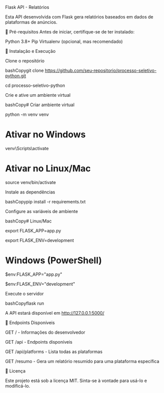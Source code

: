 Flask API - Relatórios

Esta API desenvolvida com Flask gera relatórios baseados em dados de plataformas de anúncios.


📌 Pré-requisitos
Antes de iniciar, certifique-se de ter instalado:

Python 3.8+
Pip
Virtualenv (opcional, mas recomendado)

🚀 Instalação e Execução

Clone o repositório

bashCopygit clone https://github.com/seu-repositorio/processo-seletivo-python.git

cd processo-seletivo-python

Crie e ative um ambiente virtual

bashCopy# Criar ambiente virtual

python -m venv venv


# Ativar no Windows

venv\Scripts\activate

# Ativar no Linux/Mac

source venv/bin/activate

Instale as dependências

bashCopypip install -r requirements.txt

Configure as variáveis de ambiente

bashCopy# Linux/Mac

export FLASK_APP=app.py

export FLASK_ENV=development


# Windows (PowerShell)

$env:FLASK_APP="app.py"

$env:FLASK_ENV="development"

Execute o servidor

bashCopyflask run

A API estará disponível em http://127.0.0.1:5000/

📡 Endpoints Disponíveis


GET / - Informações do desenvolvedor

GET /api - Endpoints disponíveis

GET /api/platforms - Lista todas as plataformas

GET /resumo - Gera um relatório resumido para uma plataforma específica


📄 Licença

Este projeto está sob a licença MIT. Sinta-se à vontade para usá-lo e modificá-lo.

